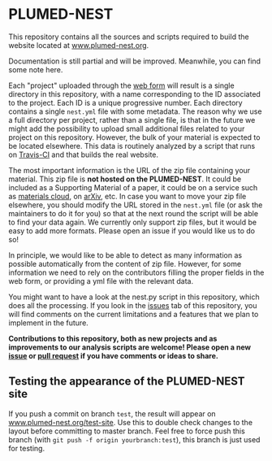# PLUMED-NEST
This repository contains all the sources and scripts required to build the website located at www.plumed-nest.org.

Documentation is still partial and will be improved. Meanwhile, you can find some note here.

Each "project" uploaded through the [web form](https://www.plumed-nest.org/contribute.html) will result is a single directory
in this repository, with a name corresponding to the ID associated to the project. Each ID is a unique progressive number. Each directory contains a single `nest.yml` file with some metadata. The reason why we use a full directory per project, rather than a single file, is that in the future we might add the possibility to upload small additional files related to your project on this repository. However, the bulk of your material is expected to be located elsewhere. This data is routinely analyzed by a script that runs on [Travis-CI](https://travis-ci.org/plumed-nest/plumed-nest) and that builds the real website.

The most important information is the URL of the zip file containing your material. This zip file is **not hosted on the PLUMED-NEST**. It could be included as a Supporting Material of a paper, it could be on a service such as [materials cloud](https://www.materialscloud.org/), on [arXiv](https://arxiv.org/), etc. In case you want to move your zip file elsewhere, you should modify the URL stored in the `nest.yml` file (or ask the maintainers to do it for you) so that at the next round the script will be able to find your data again. We currently only support zip files, but it would be easy to add more formats. Please open an issue if you would like us to do so!

In principle, we would like to be able to detect as many information as possible automatically from the content of zip file. However, for some information we need to rely on the contributors filling the proper fields in the web form, or providing a yml file with the relevant data.

You might want to have a look at the nest.py script in this repository, which does all the processing. If you look in the [issues](https://github.com/plumed-nest/plumed-nest/issues) tab of this repository, you will find comments on the current limitations and a features that we plan to implement in the future.

**Contributions to this repository, both as new projects and as improvements to our analysis scripts are welcome! Please open a new [issue](https://github.com/plumed-nest/plumed-nest/issues/new) or [pull request](https://github.com/plumed-nest/plumed-nest/compare) if you have comments or ideas to share.**

## Testing the appearance of the PLUMED-NEST site

If you push a commit on branch `test`, the result will appear on www.plumed-nest.org/test-site. Use this to double check changes to the layout before committing to master branch. Feel free to force push this branch (with `git push -f origin yourbranch:test`), this branch is just used for testing.
